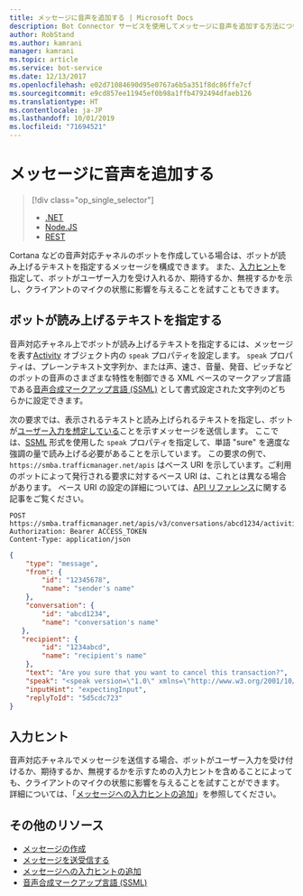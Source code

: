 ```yaml
---
title: メッセージに音声を追加する | Microsoft Docs
description: Bot Connector サービスを使用してメッセージに音声を追加する方法について説明します。
author: RobStand
ms.author: kamrani
manager: kamrani
ms.topic: article
ms.service: bot-service
ms.date: 12/13/2017
ms.openlocfilehash: e02d71084690d95e0767a6b5a351f8dc86ffe7cf
ms.sourcegitcommit: e9cd857ee11945ef0b98a1ffb4792494dfaeb126
ms.translationtype: HT
ms.contentlocale: ja-JP
ms.lasthandoff: 10/01/2019
ms.locfileid: "71694521"
---
```

# <a name="add-speech-to-messages"></a>メッセージに音声を追加する
> [!div class="op_single_selector"]
> - [.NET](../dotnet/bot-builder-dotnet-text-to-speech.md)
> - [Node.JS](../nodejs/bot-builder-nodejs-text-to-speech.md)
> - [REST](../rest-api/bot-framework-rest-connector-text-to-speech.md)

Cortana などの音声対応チャネルのボットを作成している場合は、ボットが読み上げるテキストを指定するメッセージを構成できます。 また、[入力ヒント](bot-framework-rest-connector-add-input-hints.md)を指定して、ボットがユーザー入力を受け入れるか、期待するか、無視するかを示し、クライアントのマイクの状態に影響を与えることを試すこともできます。

## <a name="specify-text-to-be-spoken-by-your-bot"></a>ボットが読み上げるテキストを指定する

音声対応チャネル上でボットが読み上げるテキストを指定するには、メッセージを表す[Activity][Activity] オブジェクト内の `speak` プロパティを設定します。 `speak` プロパティは、プレーンテキスト文字列か、または声、速さ、音量、発音、ピッチなどのボットの音声のさまざまな特性を制御できる XML ベースのマークアップ言語である<a href="https://docs.microsoft.com/azure/cognitive-services/speech-service/speech-synthesis-markup" target="_blank">音声合成マークアップ言語 (SSML)</a> として書式設定された文字列のどちらかに設定できます。 


次の要求では、表示されるテキストと読み上げられるテキストを指定し、ボットが[ユーザー入力を想定している](bot-framework-rest-connector-add-input-hints.md)ことを示すメッセージを送信します。 ここでは、<a href="https://docs.microsoft.com/azure/cognitive-services/speech-service/speech-synthesis-markup" target="_blank">SSML</a> 形式を使用した `speak` プロパティを指定して、単語 "sure" を適度な強調の量で読み上げる必要があることを示しています。 この要求の例で、`https://smba.trafficmanager.net/apis` はベース URI を示しています。ご利用のボットによって発行される要求に対するベース URI は、これとは異なる場合があります。 ベース URI の設定の詳細については、[API リファレンス](bot-framework-rest-connector-api-reference.md#base-uri)に関する記事をご覧ください。

```http
POST https://smba.trafficmanager.net/apis/v3/conversations/abcd1234/activities/5d5cdc723
Authorization: Bearer ACCESS_TOKEN
Content-Type: application/json
```

```json
{
    "type": "message",
    "from": {
        "id": "12345678",
        "name": "sender's name"
    },
    "conversation": {
        "id": "abcd1234",
        "name": "conversation's name"
   },
   "recipient": {
        "id": "1234abcd",
        "name": "recipient's name"
    },
    "text": "Are you sure that you want to cancel this transaction?",
    "speak": "<speak version=\"1.0\" xmlns=\"http://www.w3.org/2001/10/synthesis\" xml:lang=\"en-US\">Are you <emphasis level=\"moderate\">sure</emphasis> that you want to cancel this transaction?</speak>",
    "inputHint": "expectingInput",
    "replyToId": "5d5cdc723"
}
```

## <a name="input-hints"></a>入力ヒント

音声対応チャネルでメッセージを送信する場合、ボットがユーザー入力を受け付けるか、期待するか、無視するかを示すための入力ヒントを含めることによっても、クライアントのマイクの状態に影響を与えることを試すことができます。 詳細については、「[メッセージへの入力ヒントの追加](bot-framework-rest-connector-add-input-hints.md)」を参照してください。

## <a name="additional-resources"></a>その他のリソース

- [メッセージの作成](bot-framework-rest-connector-create-messages.md)
- [メッセージを送受信する](bot-framework-rest-connector-send-and-receive-messages.md)
- [メッセージへの入力ヒントの追加](bot-framework-rest-connector-add-input-hints.md)
- <a href="https://docs.microsoft.com/azure/cognitive-services/speech-service/speech-synthesis-markup" target="_blank">音声合成マークアップ言語 (SSML)</a>

[Activity]: bot-framework-rest-connector-api-reference.md#activity-object
